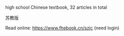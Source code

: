 high school Chinese textbook, 32 articles in total

苏教版

Read online: https://www.fhebook.cn/szjc (need login)
